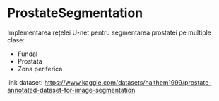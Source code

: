 # ProstateSegmentation
Implementarea rețelei U-net pentru segmentarea prostatei pe multiple clase:
- Fundal
- Prostata
- Zona periferica

link dataset: https://www.kaggle.com/datasets/haithem1999/prostate-annotated-dataset-for-image-segmentation

